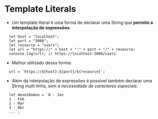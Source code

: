 # Template Literals

- Um template literal é uma forma de declarar uma String que **permite a interpolação de expressões**.

```
  let host = "localhost";
  let port = "3000";
  let resource = "users";
  let url = "https://" + host + ":" + port + "/" + resource;
  console.log(url); // https://localhost:3000/users
```

- Melhor utilizado dessa forma:
```
  url = `https://${host}:${port}/${resource}`;
```

- Além da interpolação de expressões é possível também declarar uma String multi linha, *sem a necessidade de caracteres especiais*.
```
  let mesesDoAno = `0 - Jan
  1 - Feb
  2 - Mar
  3 - Abr
  ...`;
```

